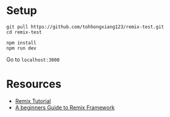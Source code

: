 # Setup

```
git pull https://github.com/tohhongxiang123/remix-test.git
cd remix-test

npm install
npm run dev
```

Go to `localhost:3000`

# Resources

- [Remix Tutorial](https://remix.run/docs/en/main/start/tutorial)
- [A beginners Guide to Remix Framework](https://bejamas.io/blog/guide-to-remix-framework/)